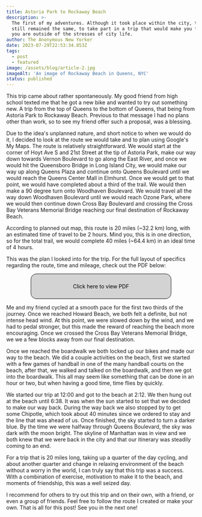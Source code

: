 ```yaml
---
title: Astoria Park to Rockaway Beach
description: >-
  The first of my adventures. Although it took place within the city, the goal
  still remained the same, to take part in a trip that would make you feel that
  you are outside of the stresses of city life.
author: The Anonymous New Yorker
date: 2023-07-29T22:53:34.853Z
tags:
  - post
  - featured
image: /assets/blog/article-2.jpg
imageAlt: 'An image of Rockaway Beach in Queens, NYC'
status: published
---
```

This trip came about rather spontaneously. My good friend from high school texted me that he got a new bike and wanted to try out something new. A trip from the top of Queens to the bottom of Queens, that being from Astoria Park to Rockaway Beach. Previous to that message I had no plans other than work, so to see my friend offer such a proposal, was a blessing. 

Due to the idea's unplanned nature, and short notice to when we would do it, I decided to look at the route we would take and to plan using Google's My Maps. The route is relatively straightforward. We would start at the corner of Hoyt Ave S and 21st Street at the tip of Astoria Park, make our way down towards Vernon Boulevard to go along the East River, and once we would hit the Queensboro Bridge in Long Island City, we would make our way up along Queens Plaza and continue onto Queens Boulevard until we would reach the Queens Center Mall in Elmhurst. Once we would get to that point, we would have completed about a third of the trail. We would then make a 90 degree turn onto Woodhaven Boulevard. We would travel all the way down Woodhaven Boulevard until we would reach Ozone Park, where we would then continue down Cross Bay Boulevard and crossing the Cross Bay Veterans Memorial Bridge reaching our final destination of Rockaway Beach. 

According to planned out map, this route is 20 miles (\~32.2 km) long, with an estimated time of travel to be 2 hours. Mind you, this is in one direction, so for the total trail, we would complete 40 miles (\~64.4 km) in an ideal time of 4 hours.

This was the plan I looked into for the trip. For the full layout of specifics regarding the route, time and mileage, check out the PDF below:

<div class="link"><p><a class="pdf" href="/assets/blog/AstoriaParktoRockawayBeach.pdf" target="_blank">Click here to view PDF</a></p></div>

Me and my friend cycled at a smooth pace for the first two thirds of the journey. Once we reached Howard Beach, we both felt a definite, but not intense head wind. At this point, we were slowed down by the wind, and we had to pedal stronger, but this made the reward of reaching the beach more encouraging. Once we crossed the Cross Bay Veterans Memorial Bridge, we we a few blocks away from our final destination.

Once we reached the boardwalk we both locked up our bikes and made our way to the beach. We did a couple activities on the beach, first we started with a few games of handball in one of the many handball courts on the beach, after that, we walked and talked on the boardwalk, and then we got into the boardwalk. This all may seem like something that can be done in an hour or two, but when having a good time, time flies by quickly.

We started our trip at 12:00 and got to the beach at 2:12. We then hung out at the beach until 6:38. It was when the sun started to set that we decided to make our way back. During the way back we also stopped by to get some Chipotle, which took about 40 minutes since we ordered to stay and the line that was ahead of us. Once finished, the sky started to turn a darker blue. By the time we were halfway through Queens Boulevard, the sky was dark with the moon bright. The skyline of Manhattan was in view and we both knew that we were back in the city and that our itinerary was steadily coming to an end.

For a trip that is 20 miles long, taking up a quarter of the day cycling, and about another quarter and change in relaxing environment of the beach without a worry in the world, I can truly say that this trip was a success. With a combination of exercise, motivation to make it to the beach, and moments of friendship, this was a well seized day.

I recommend for others to try out this trip and on their own, with a friend, or even a group of friends. Feel free to follow the route I created or make your own. That is all for this post! See you in the next one!

<style>
.link {
    border: 1px solid black;
    border-radius: 15px;
    width: 70%;
    background: lightgray;
    margin: auto;
    padding: 10px;
}
.pdf {
    display: flex;
    justify-content: center;
    text-decoration: none;
    color: black;
}
.pdf:hover {
    text-decoration: underline;
}
@media (max-width: 650px) {
    .link {
        width: 90%;
    }
}
</style>
